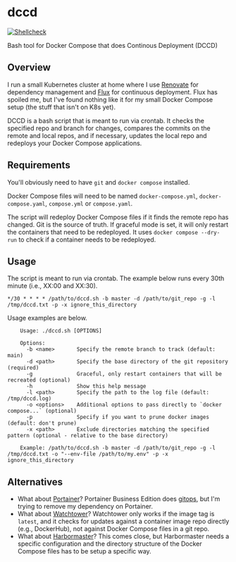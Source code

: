 # dccd

[![Shellcheck](https://github.com/loganmarchione/dccd/actions/workflows/main.yml/badge.svg)](https://github.com/loganmarchione/dccd/actions/workflows/main.yml)

Bash tool for Docker Compose that does Continous Deployment (DCCD)

## Overview

I run a small Kubernetes cluster at home where I use [Renovate](https://github.com/renovatebot/renovate) for dependency management and [Flux](https://github.com/fluxcd/flux2) for continuous deployment. Flux has spoiled me, but I've found nothing like it for my small Docker Compose setup (the stuff that isn't on K8s yet).

DCCD is a bash script that is meant to run via crontab. It checks the specified repo and branch for changes, compares the commits on the remote and local repos, and if necessary, updates the local repo and redeploys your Docker Compose applications.

## Requirements

You'll obviously need to have `git` and `docker compose` installed.

Docker Compose files will need to be named `docker-compose.yml`, `docker-compose.yaml`, `compose.yml` or `compose.yaml`.

The script will redeploy Docker Compose files if it finds the remote repo has changed. Git is the source of truth.
If graceful mode is set, it will only restart the containers that need to be redeployed. It uses `docker compose --dry-run` to check if a container needs to be redeployed.

## Usage

The script is meant to run via crontab. The example below runs every 30th minute (i.e., XX:00 and XX:30).

```
*/30 * * * * /path/to/dccd.sh -b master -d /path/to/git_repo -g -l /tmp/dccd.txt -p -x ignore_this_directory
```

Usage examples are below.

```
    Usage: ./dccd.sh [OPTIONS]

    Options:
      -b <name>       Specify the remote branch to track (default: main)
      -d <path>       Specify the base directory of the git repository (required)
      -g              Graceful, only restart containers that will be recreated (optional)
      -h              Show this help message
      -l <path>       Specify the path to the log file (default: /tmp/dccd.log)
      -o <options>    Additional options to pass directly to `docker compose...` (optional)
      -p              Specify if you want to prune docker images (default: don't prune)
      -x <path>       Exclude directories matching the specified pattern (optional - relative to the base directory)
      
    Example: /path/to/dccd.sh -b master -d /path/to/git_repo -g -l /tmp/dccd.txt -o "--env-file /path/to/my.env" -p -x ignore_this_directory
```

## Alternatives

* What about [Portainer](https://github.com/portainer/portainer)? Portainer Business Edition does [gitops](https://www.portainer.io/gitops-automation), but I'm trying to remove my dependency on Portainer.
* What about [Watchtower](https://github.com/containrrr/watchtower)? Watchtower only works if the image tag is `latest`, and it checks for updates against a container image repo directly (e.g., DockerHub), not against Docker Compose files in a git repo.
* What about [Harbormaster](https://gitlab.com/stavros/harbormaster)? This comes close, but Harbormaster needs a specific configuration and the directory structure of the Docker Compose files has to be setup a specific way.
